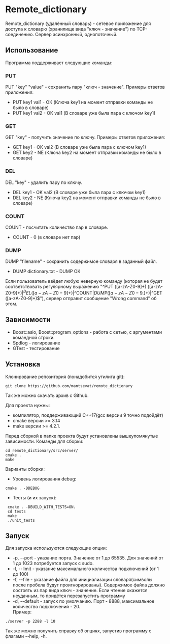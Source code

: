 # Remote_dictionary
Remote_dictionary (удалённый словарь) - сетевое приложение для доступа к словарю (хранилище вида "ключ - значение") по TCP-соединению. Сервер асинхронный, однопоточный.
## Использование
Программа поддерживает следующие команды:
### PUT
PUT "key" "value" - сохранить пару "ключ - значение".
Примеры ответов приложения:
* PUT key1 val1 - OK (Ключа key1 на момент отправки команды не было в словаре)
* PUT key1 val2 - OK val1 (В словаре уже была пара с ключом key1)
### GET
GET "key" - получить значение по ключу.
Примеры ответов приложения:
* GET key1 - OK val2 (В словаре уже была пара с ключом key1)
* GET key2 - NE (Ключа key2 на момент отправки команды не было в словаре)
### DEL
DEL "key" - удалить пару по ключу.
* DEL key1 - OK val2 (В словаре уже была пара с ключом key1)
* DEL key2 - NE (Ключа key2 на момент отправки команды не было в словаре)
### COUNT
COUNT - посчитать количество пар в словаре. 
* COUNT - 0 (в словаре нет пар)
### DUMP
DUMP "filename" - сохранить содержимое словаря в заданный файл.
* DUMP dictionary.txt - DUMP OK
 
Если пользователь ввёдет любую неверную команду (которая не будет соответствовать регулярному выражению "^PUT ([a-zA-Z0-9]+) ([a-zA-Z0-9]+)$|^DEL ([a-zA-Z0-9]+)$|^COUNT$|DUMP ([a-zA-Z0-9.]+)$|^GET ([a-zA-Z0-9]+)$"), сервер отправит сообщение "Wrong command" об этом.
## Зависимости
* Boost::asio, Boost::program_options - работа с сетью, с аргументами командной строки.
* Spdlog - логирование
* GTest - тестирование

## Установка
Клонирование репозитория (понадобится утилита git):
```
git clone https://github.com/mantsevat/remote_dictionary
```
Так же можно скачать архив с Github.

Для проекта нужны:
* компилятор, поддерживающий C++17(gcc версии 9 точно подойдёт)
* cmake версии >= 3.14
* make версии >= 4.2.1.

Перед сборкой в папке проекта будут установлены вышеупомянутые зависимости.
Команды для сборки:
```
cd remote_dictionary/src/server/
cmake .
make
```
Варианты сборки: 
* Уровень логирования debug:
```
cmake . -DDEBUG
```
* Тесты (и их запуск):
```
 cmake . -DBUILD_WITH_TESTS=ON.
 cd tests
 make
 ./unit_tests
```
## Запуск
Для запуска используются следующие опции:
*  -p, --port - указание порта. Значение от 1 до 65535. Для значений от 1 до 1023 потребуется запуск с sudo.
*  -l, --limit - указание максимального количества подключений (от 1 до 100)
*  -f, --file - указание файла для инициализации словаря(символы после пробела будут проигнорированы). Содержимое файла должно состоять из пар вида ключ - значение. Если чтение окажется неудачным, то придётся перезапустить программу
*  -d, --default - запуск по умолчанию. Порт -  8888, максимальное количество подключений - 20.  
Пример:  
```
./server -p 2288 -l 10
```
Так же можно получить справку об опциях, запустив программу с флагами --help, -h.
